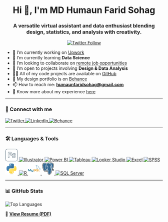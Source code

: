 <h1 align="center">Hi 👋, I'm MD Humaun Farid Sohag</h1>
<h3 align="center">A versatile virtual assistant and data enthusiast blending design, statistics, and analysis with creativity.</h3>

<p align="center">
  <a href="https://twitter.com/tufanydesigner" target="_blank">
    <img src="https://img.shields.io/twitter/follow/tufanydesigner?logo=twitter&style=for-the-badge" alt="Twitter Follow" />
  </a>
</p>

- 🔭 I’m currently working on [Upwork](https://www.upwork.com/freelancers/~012b4115aa6faf151a?mp_source=share)  
- 🌱 I’m currently learning **Data Science**  
- 👯 I’m looking to collaborate on [remote job opportunities](https://www.linkedin.com/in/humaunfaridsohag/)  
- 🤝 I’m open to projects involving **Design & Data Analysis**  
- 👨‍💻 All of my code projects are available on [GitHub](https://github.com/humaun-farid-sohag)  
- 🎨 My design portfolio is on [Behance](https://www.behance.net/tufany_designer)  
- 📫 How to reach me: **humaunfaridsohag@gmail.com**  
- 📄 Know more about my experience [here](https://github.com/humaun-farid-sohag)

---

<h3 align="left">🔗 Connect with me</h3>
<p align="left">
  <a href="https://twitter.com/tufanydesigner" target="_blank">
    <img align="center" src="https://raw.githubusercontent.com/rahuldkjain/github-profile-readme-generator/master/src/images/icons/Social/twitter.svg" alt="Twitter" height="30" width="40" />
  </a>
  <a href="https://www.linkedin.com/in/humaunfaridsohag/" target="_blank">
    <img align="center" src="https://raw.githubusercontent.com/rahuldkjain/github-profile-readme-generator/master/src/images/icons/Social/linked-in-alt.svg" alt="LinkedIn" height="30" width="40" />
  </a>
  <a href="https://www.behance.net/tufany_designer" target="_blank">
    <img align="center" src="https://raw.githubusercontent.com/rahuldkjain/github-profile-readme-generator/master/src/images/icons/Social/behance.svg" alt="Behance" height="30" width="40" />
  </a>
</p>

---

<h3 align="left">🛠️ Languages & Tools</h3>
<p align="left">

  <!-- Design Tools -->
  <a href="https://www.photoshop.com/en" target="_blank">
    <img src="https://raw.githubusercontent.com/devicons/devicon/master/icons/photoshop/photoshop-line.svg" alt="Photoshop" width="40" height="40"/>
  </a>
  <a href="https://www.adobe.com/in/products/illustrator.html" target="_blank">
    <img src="https://www.vectorlogo.zone/logos/adobe_illustrator/adobe_illustrator-icon.svg" alt="Illustrator" width="40" height="40"/>
  </a>

  <!-- Data Visualization -->
  <a href="https://powerbi.microsoft.com/" target="_blank">
    <img src="https://www.vectorlogo.zone/logos/microsoft_powerbi/microsoft_powerbi-icon.svg" alt="Power BI" width="40" height="40"/>
  </a>
  <a href="https://www.tableau.com/" target="_blank">
    <img src="https://www.vectorlogo.zone/logos/tableau/tableau-icon.svg" alt="Tableau" width="40" height="40"/>
  </a>
  <a href="https://lookerstudio.google.com/" target="_blank">
    <img src="https://www.vectorlogo.zone/logos/google_data_studio/google_data_studio-icon.svg" alt="Looker Studio" width="40" height="40"/>
  </a>
  <a href="https://www.microsoft.com/en-us/microsoft-365/excel" target="_blank">
    <img src="https://cdn.jsdelivr.net/gh/devicons/devicon/icons/excel/excel-original.svg" alt="Excel" width="40" height="40"/>
  </a>

  <!-- Data & Stats -->
  <a href="https://www.ibm.com/products/spss-statistics" target="_blank">
    <img src="https://cdn.worldvectorlogo.com/logos/ibm-spss.svg" alt="SPSS" width="40" height="40"/>
  </a>
  <a href="https://www.python.org" target="_blank">
    <img src="https://raw.githubusercontent.com/devicons/devicon/master/icons/python/python-original.svg" alt="Python" width="40" height="40"/>
  </a>
  <a href="https://www.r-project.org/" target="_blank">
    <img src="https://www.vectorlogo.zone/logos/r-project/r-project-icon.svg" alt="R" width="40" height="40"/>
  </a>

  <!-- Databases -->
  <a href="https://www.mysql.com/" target="_blank">
    <img src="https://raw.githubusercontent.com/devicons/devicon/master/icons/mysql/mysql-original-wordmark.svg" alt="MySQL" width="40" height="40"/>
  </a>
  <a href="https://www.postgresql.org/" target="_blank">
    <img src="https://raw.githubusercontent.com/devicons/devicon/master/icons/postgresql/postgresql-original.svg" alt="PostgreSQL" width="40" height="40"/>
  </a>
  <a href="https://www.microsoft.com/en-us/sql-server" target="_blank">
    <img src="https://www.svgrepo.com/show/303229/microsoft-sql-server-logo.svg" alt="SQL Server" width="40" height="40"/>
  </a>
</p>

---

<h3 align="left">📊 GitHub Stats</h3>
<p>
  <img align="center" src="https://github-readme-stats.vercel.app/api/top-langs?username=humaun-farid-sohag&show_icons=true&locale=en&layout=compact" alt="Top Languages" />
</p>

📄 [**View Resume (PDF)**](https://humaun-farid-sohag.github.io/resume/sohag.pdf)
